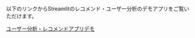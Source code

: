以下のリンクからStreamlitのレコメンド・ユーザー分析のデモアプリをご覧いただけます。

[ユーザー分析・レコメンドアプリデモ](https://bookimpressit-basic-education-ai-kkmc6njnwh3xvue7awgvw7.streamlit.app/)
